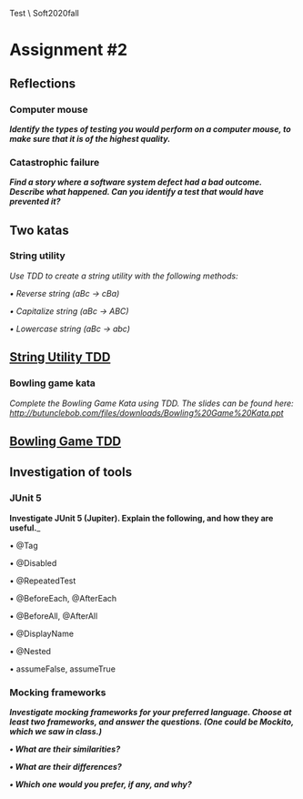 Test \ Soft2020fall

# Assignment  #2


## Reflections


### Computer mouse
___Identify the types of testing you would perform on a computer mouse, to
make sure that it is of the highest quality.___

### Catastrophic failure
___Find a story where a software system defect had a bad outcome. Describe
what happened. Can you identify a test that would have prevented it?___



## Two katas

### String utility
_Use TDD to create a string utility with the following methods:_

  _• Reverse string (aBc -> cBa)_

  _• Capitalize string (aBc -> ABC)_

  _• Lowercase string (aBc -> abc)_


##  __[String Utility TDD](https://github.com/maleneH/Test/tree/master/Assignment2/stringUtility)__


###  Bowling game kata
_Complete the Bowling Game Kata using TDD._
_The slides can be found here: http://butunclebob.com/files/downloads/Bowling%20Game%20Kata.ppt_



##  __[Bowling Game TDD](https://github.com/maleneH/Test/tree/master/Assignment2/BowlingGame)__

## Investigation of tools

### JUnit 5
__Investigate JUnit 5 (Jupiter). Explain the following, and how they are useful.___

  • @Tag

  • @Disabled

  • @RepeatedTest

  • @BeforeEach, @AfterEach

  • @BeforeAll, @AfterAll

  • @DisplayName

  • @Nested

  • assumeFalse, assumeTrue

### Mocking frameworks
___Investigate mocking frameworks for your preferred language. Choose at least two frameworks, and answer the questions. (One could be Mockito, which we saw in class.)___

  ___• What are their similarities?___

  ___• What are their differences?___

  ___• Which one would you prefer, if any, and why?___
